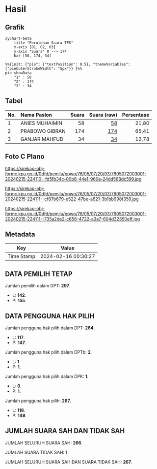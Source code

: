 # Hasil

## Grafik

```mermaid
xychart-beta
    title "Perolehan Suara TPS"
    x-axis [01, 02, 03]
    y-axis "Suara" 0 --> 174
    bar [58, 174, 34]
```

```mermaid
%%{init: {"pie": {"textPosition": 0.5}, "themeVariables": {"pieOuterStrokeWidth": "5px"}} }%%
pie showData
    "1" : 58
    "2" : 174
    "3" : 34
```

## Tabel

| No. | Nama Paslon    | Suara | Suara (raw) | Persentase |
|:--- |:-------------- | -----:| -----------:| ----------:|
| 1   | ANIES MUHAIMIN | 58    | [58][p-1]   | 21,80      |
| 2   | PRABOWO GIBRAN | 174   | [174][p-2]  | 65,41      |
| 3   | GANJAR MAHFUD  | 34    | [34][p-3]   | 12,78      |


[p-1]: https://github.com/gigit-pemilu/pemilu-2024-76-sulawesi-barat/blob/main/pilpres/hitung-suara/sub/76-sulawesi-barat/sub/05-majene/sub/07-tubo-sendana/sub/2003-onang-utara/sub/001-tps/sub/paslon-1.txt
[p-2]: https://github.com/gigit-pemilu/pemilu-2024-76-sulawesi-barat/blob/main/pilpres/hitung-suara/sub/76-sulawesi-barat/sub/05-majene/sub/07-tubo-sendana/sub/2003-onang-utara/sub/001-tps/sub/paslon-2.txt
[p-3]: https://github.com/gigit-pemilu/pemilu-2024-76-sulawesi-barat/blob/main/pilpres/hitung-suara/sub/76-sulawesi-barat/sub/05-majene/sub/07-tubo-sendana/sub/2003-onang-utara/sub/001-tps/sub/paslon-3.txt

## Foto C Plano

https://sirekap-obj-formc.kpu.go.id/0dfd/pemilu/ppwp/76/05/07/20/03/7605072003001-20240215-224110--fd5fb34c-00b8-44e1-960e-24dd568dc599.jpg

https://sirekap-obj-formc.kpu.go.id/0dfd/pemilu/ppwp/76/05/07/20/03/7605072003001-20240215-224111--cf87b679-e522-47be-a621-3b1bb998f359.jpg

https://sirekap-obj-formc.kpu.go.id/0dfd/pemilu/ppwp/76/05/07/20/03/7605072003001-20240215-224111--735a2de2-c656-4722-a3a7-604d32350eff.jpg


## Metadata

| Key        | Value               |
| ---------- | ------------------- |
| Time Stamp | 2024-02-16 00:30:27 |


## DATA PEMILIH TETAP

Jumlah pemilih dalam DPT: **297**.
 * L: **142**.
 * P: **155**.

## DATA PENGGUNA HAK PILIH

Jumlah pengguna hak pilih dalam DPT: **264**.
 * L: **117**.
 * P: **147**.

Jumlah pengguna hak pilih dalam DPTb: **2**.
 * L: **1**.
 * P: **1**.

Jumlah pengguna hak pilih dalam DPK: **1**.
 * L: **0**.
 * P: **1**.

Jumlah pengguna hak pilih: **267**.
 * L: **118**.
 * P: **149**.

## JUMLAH SUARA SAH DAN TIDAK SAH

JUMLAH SELURUH SUARA SAH: **266**.

JUMLAH SUARA TIDAK SAH: **1**.

JUMLAH SELURUH SUARA SAH DAN SUARA TIDAK SAH: **267**.


